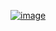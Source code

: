 [![image](https://github.com/wow2658/CodingTest/assets/34699039/5f30ebd2-512e-45db-be5e-b23164c2b5b9)](https://blog.encrypted.gg/category/%EA%B0%95%EC%A2%8C/%EC%8B%A4%EC%A0%84%20%EC%95%8C%EA%B3%A0%EB%A6%AC%EC%A6%98)
